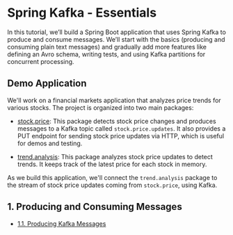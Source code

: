 
# Spring Kafka - Essentials

In this tutorial, we’ll build a Spring Boot application that uses Spring Kafka 
to produce and consume messages. 
We’ll start with the basics (producing and consuming plain text messages)
and gradually add more features like defining an Avro schema, writing tests, 
and using Kafka partitions for concurrent processing.

## Demo Application

We'll work on a financial markets application that analyzes price trends for various stocks. 
The project is organized into two main packages:

- [stock.price](../src/main/java/io/github/etr/courses/kafka/stock/price): 
This package detects stock price changes and produces messages to a Kafka topic 
called `stock.price.updates`. 
It also provides a PUT endpoint for sending stock price updates via HTTP, 
which is useful for demos and testing.


- [trend.analysis](../src/main/java/io/github/etr/courses/kafka/trend/analysis): 
This package analyzes stock price updates to detect trends. 
It keeps track of the latest price for each stock in memory.

As we build this application, we'll connect the `trend.analysis` package 
to the stream of stock price updates coming from `stock.price`, using Kafka.


## 1. Producing and Consuming Messages

- [1.1. Producing Kafka Messages](1-1-produce-messages.md)

